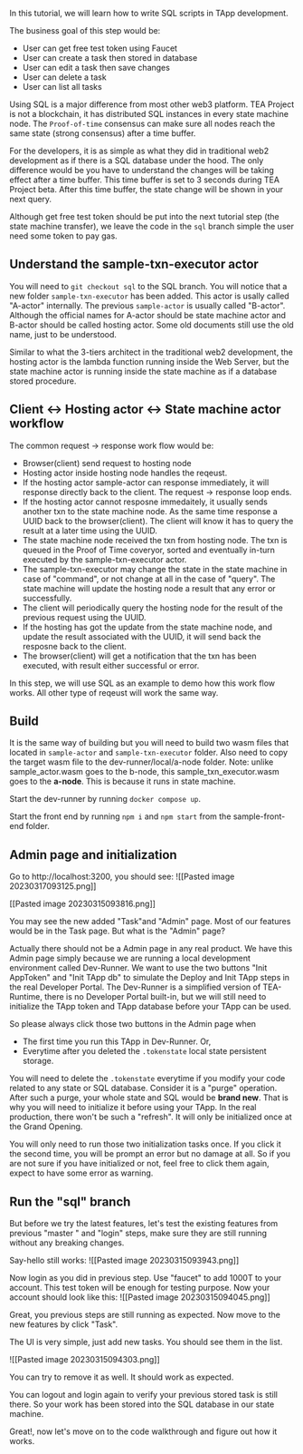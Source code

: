
In this tutorial, we will learn how to write SQL scripts in TApp development.

The business goal of this step would be:
- User can get free test token using Faucet
- User can create a task then stored in database
- User can edit a task then save changes
- User can delete a task
- User can list all tasks 

Using SQL is a major difference from most other web3 platform. TEA Project is not a blockchain, it has distributed SQL instances in every state machine node. The `Proof-of-time` consensus can make sure all nodes reach the same state (strong consensus) after a time buffer. 

For the developers, it is as simple as what they did in traditional web2 development as if there is a SQL database under the hood. The only difference would be you have to understand the changes will be taking effect after a time buffer. This time buffer is set to  3 seconds during TEA Project beta. After this time buffer, the state change will be shown in your next query. 

Although get free test token should be put into the next tutorial step (the state machine transfer), we leave the code in the `sql` branch simple the user need some token to pay gas. 

## Understand the sample-txn-executor actor

You will need to `git checkout sql` to the SQL branch. You will notice that a new folder `sample-txn-executor` has been added. This actor is usally called "A-actor" internally. The previous `sample-actor` is usually called "B-actor". Although the official names for A-actor should be state machine actor and B-actor should be called hosting actor. Some old documents still use the old name, just to be understood.

Similar to what the 3-tiers architect in the traditional web2 development, the hosting actor is the lambda function running inside the Web Server, but the state machine actor is running inside the state machine as if a database stored procedure.

## Client <-> Hosting actor <-> State machine actor workflow

The common request -> response work flow would be:

- Browser(client) send request to hosting node
- Hosting actor inside hosting node handles the reqeust.
- If the hosting actor sample-actor can response immediately, it will response directly back to the client. The request -> response loop ends.
- If the hosting actor cannot resposne immedaitely, it usually sends another txn to the state machine node. As the same time response a UUID back to the browser(client). The client will know it has to query the result at a later time using the UUID.
- The state machine node received the txn from hosting node. The txn is queued in the Proof of Time coveryor, sorted and eventually in-turn executed by the sample-txn-executor actor.
- The sample-txn-executor may change the state in the state machine in case of "command", or not change at all in the case of "query". The state machine will update the hosting node a result that any error or successfully.
- The client will periodically query the hosting node for the result of the previous request using the UUID.
- If the hosting has got the update from the state machine node, and update the result associated with the UUID, it will send back the resposne back to the client.
- The browser(client) will get a notification that the txn has been executed, with result either successful or error.

In this step, we will use SQL as an example to demo how this work flow works. All other type of reqeust will work the same way.

## Build

It is the same way of building but you will need to build two wasm files that located in `sample-actor` and `sample-txn-executor` folder. Also need to copy the target wasm file to the dev-runner/local/a-node folder. Note: unlike sample_actor.wasm goes to the b-node, this sample_txn_executor.wasm goes to the **a-node**. This is because it runs in state machine. 

Start the dev-runner by running `docker compose up`.

Start the front end by running `npm i` and `npm start` from the sample-front-end folder.

## Admin page and initialization

Go to http://localhost:3200, you should see:
![[Pasted image 20230317093125.png]]



[[Pasted image 20230315093816.png]]

You may see the new added "Task"and "Admin" page. Most of our features would be in the Task page. But what is the "Admin" page? 

Actually there should not be a Admin page in any real product. We have this Admin page simply because we are running a local development environment called Dev-Runner. We want to use the two buttons "Init AppToken" and "Init TApp db" to simulate the Deploy and Init TApp steps in the real Developer Portal. The Dev-Runner is a simplified version of TEA-Runtime, there is no Developer Portal built-in, but we will still need to initialize the TApp token and TApp database before your TApp can be used. 

So please always click those two buttons in the Admin page when
- The first time you run this TApp in Dev-Runner. Or,
- Everytime after you deleted the `.tokenstate` local state persistent storage.

You will need to delete the `.tokenstate` everytime if you modify your code related to any state or  SQL database. Consider it is a "purge" operation. After such a purge, your whole state and SQL would be **brand new**. That is why you will need to initialize it before using your TApp. In the real production, there won't be such a "refresh". It will only be initialized once at the Grand Opening.

You will only need to run those two initialization tasks once. If you click it the second time, you will be prompt an error but no damage at all. So if you are not sure if you have initialized or not, feel free to click them again, expect to have some error as warning.

## Run the "sql" branch

But before we try the latest features, let's test the existing features from previous "master " and "login" steps, make sure they are still running without any breaking changes.

Say-hello still works:
![[Pasted image 20230315093943.png]]

Now login as you did in previous step. Use "faucet" to add 1000T to your account. This test token will be enough for testing purpose. Now your account should look like this:
![[Pasted image 20230315094045.png]]

Great, you previous steps are still running as expected. Now move to the new features by click "Task".

The UI is very simple, just add new tasks. You should see them in the list.

![[Pasted image 20230315094303.png]]

You can try to remove it as well. It should work as expected.

You can logout and login again to verify your previous stored task is still there. So your work has been stored into the SQL database in our state machine. 

Great!, now let's move on to the code walkthrough and figure out how it works.
